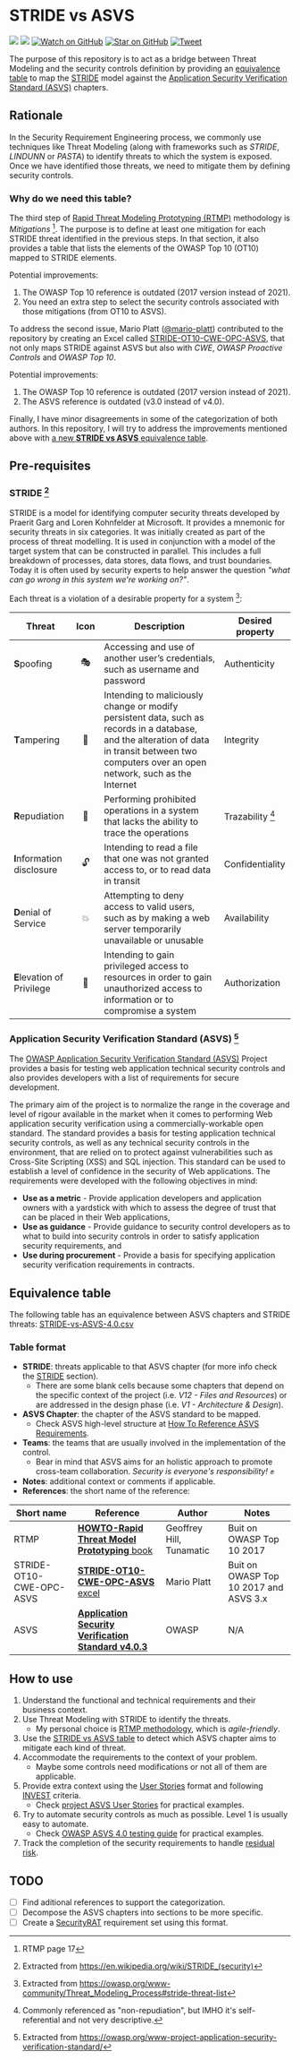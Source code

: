 # STRIDE vs ASVS

![](https://img.shields.io/badge/lisense-MIT-green)
[![](https://img.shields.io/badge/LinkedIn-0077B5?logo=linkedin&logoColor=white)](https://www.linkedin.com/in/mllamazares/)
[![Watch on GitHub](https://img.shields.io/github/watchers/mllamazares/STRIDE-vs-ASVS.svg?style=social)](https://github.com/mllamazares/STRIDE-vs-ASVS/watchers)
[![Star on GitHub](https://img.shields.io/github/stars/mllamazares/STRIDE-vs-ASVS.svg?style=social)](https://github.com/mllamazares/STRIDE-vs-ASVS/stargazers)
[![Tweet](https://img.shields.io/twitter/url/https/github.com/mllamazares/STRIDE-vs-ASVS.svg?style=social)](https://twitter.com/intent/tweet?text=Check%20out%20Hyde!%20%E2%9C%A8%20An%20accessible,%20open-source%20markdown%20editor%20for%20any%20user%20E2%9C%A8%20https://github.com/jonsn0w/hyde%20%F0%9F%A4%97)

The purpose of this repository is to act as a bridge between Threat Modeling and the security controls definition by providing an [equivalence table](#equivalence-table) to map the [STRIDE](#stride-2) model against the [Application Security Verification Standard (ASVS)](#application-security-verification-standard-asvs-5) chapters.

## Rationale

In the Security Requirement Engineering process, we commonly use techniques like Threat Modeling (along with frameworks such as *STRIDE*, *LINDUNN* or *PASTA*) to identify threats to which the system is exposed. Once we have identified those threats, we need to mitigate them by defining security controls.

### Why do we need this table?

The third step of [Rapid Threat Modeling Prototyping (RTMP)](https://github.com/geoffrey-hill-tutamantic/rapid-threat-model-prototyping-docs/blob/master/18x26.Tutamen%20HOWTO-Rapid%20Threat%20Model%20Prototyping.pdf) methodology is *Mitigations* [^1]. The purpose is to define at least one mitigation for each STRIDE threat identified in the previous steps. In that section, it also provides a table that lists the elements of the OWASP Top 10 (OT10) mapped to STRIDE elements.

Potential improvements:
1. The OWASP Top 10 reference is outdated (2017 version instead of 2021).
2. You need an extra step to select the security controls associated with those mitigations (from OT10 to ASVS).

To address the second issue, Mario Platt ([@mario-platt](https://github.com/mario-platt)) contributed to the repository by creating an Excel called [STRIDE-OT10-CWE-OPC-ASVS](https://github.com/geoffrey-hill-tutamantic/rapid-threat-model-prototyping-docs/blob/master/19h20.mar.mapping%20table%20-%20STRIDE-OT10-CWE-OPC-ASVS.xlsx), that not only maps STRIDE against ASVS but also with *CWE*, *OWASP Proactive Controls* and *OWASP Top 10*.

Potential improvements:
1. The OWASP Top 10 reference is outdated (2017 version instead of 2021).
2. The ASVS reference is outdated (v3.0 instead of v4.0).

Finally, I have minor disagreements in some of the categorization of both authors. In this repository, I will try to address the improvements mentioned above with [a new **STRIDE vs ASVS** equivalence table](#equivalence-table). 

## Pre-requisites

### STRIDE [^2]

STRIDE is a model for identifying computer security threats developed by Praerit Garg and Loren Kohnfelder at Microsoft. It provides a mnemonic for security threats in six categories.
It was initially created as part of the process of threat modelling. It is used in conjunction with a model of the target system that can be constructed in parallel. This includes a full breakdown of processes, data stores, data flows, and trust boundaries.
Today it is often used by security experts to help answer the question *"what can go wrong in this system we're working on?"*. 

Each threat is a violation of a desirable property for a system [^3]:

| Threat                   | Icon | Description                                                                                                                                                                           | Desired property  |
|--------------------------|:-----:|---------------------------------------------------------------------------------------------------------------------------------------------------------------------------------------|-------------------|
| **S**poofing                 | 🎭   | Accessing and use of another user’s credentials, such as username and password                                                                                                       | Authenticity
| **T**ampering                | 🤡   | Intending to maliciously change or modify persistent data, such as records in a database, and the alteration of data in transit between two computers over an open network, such as the Internet  | Integrity
| **R**epudiation              | 📝   | Performing prohibited operations in a system that lacks the ability to trace the operations                                                                                          | Trazability [^4]
| **I**nformation disclosure   | 🔓   | Intending to read a file that one was not granted access to, or to read data in transit                                                                                                           | Confidentiality
| **D**enial of Service        | 💥   | Attempting to deny access to valid users, such as by making a web server temporarily unavailable or unusable                                                                                       | Availability
| **E**levation of Privilege   | 👑   | Intending to gain privileged access to resources in order to gain unauthorized access to information or to compromise a system                                                                    | Authorization


### Application Security Verification Standard (ASVS) [^5]

The [OWASP Application Security Verification Standard (ASVS)](https://owasp.org/www-project-application-security-verification-standard) Project provides a basis for testing web application technical security controls and also provides developers with a list of requirements for secure development.

The primary aim of the project is to normalize the range in the coverage and level of rigour available in the market when it comes to performing Web application security verification using a commercially-workable open standard. The standard provides a basis for testing application technical security controls, as well as any technical security controls in the environment, that are relied on to protect against vulnerabilities such as Cross-Site Scripting (XSS) and SQL injection. This standard can be used to establish a level of confidence in the security of Web applications. The requirements were developed with the following objectives in mind:

* **Use as a metric** - Provide application developers and application owners with a yardstick with which to assess the degree of trust that can be placed in their Web applications,
* **Use as guidance** - Provide guidance to security control developers as to what to build into security controls in order to satisfy application security requirements, and
* **Use during procurement** - Provide a basis for specifying application security verification requirements in contracts.

## Equivalence table

The following table has an equivalence between ASVS chapters and STRIDE threats: [STRIDE-vs-ASVS-4.0.csv](STRIDE-vs-ASVS-4.0.csv)

### Table format

* **STRIDE**: threats applicable to that ASVS chapter (for more info check the [STRIDE](#stride) section).
    - There are some blank cells because some chapters that depend on the specific context of the project (i.e. *V12 - Files and Resources*) or are addressed in the design phase (i.e. *V1 - Architecture & Design*).
* **ASVS Chapter**: the chapter of the ASVS standard to be mapped.
    - Check ASVS high-level structure at [How To Reference ASVS Requirements](https://owasp.org/www-project-application-security-verification-standard/).
* **Teams**: the teams that are usually involved in the implementation of the control. 
    - Bear in mind that ASVS aims for an holistic approach to promote cross-team collaboration. *Security is everyone's responsibility!* ✊
* **Notes**: additional context or comments if applicable.
* **References**: the short name of the reference:

| Short name | Reference | Author | Notes |
|-----|-----|-----|-----|
| RTMP | [**HOWTO-Rapid Threat Model Prototyping** book ](https://github.com/geoffrey-hill-tutamantic/rapid-threat-model-prototyping-docs/blob/master/18x26.Tutamen%20HOWTO-Rapid%20Threat%20Model%20Prototyping.pdf) | Geoffrey Hill, Tunamatic | Buit on OWASP Top 10 2017
| STRIDE-OT10-CWE-OPC-ASVS | [**STRIDE-OT10-CWE-OPC-ASVS** excel](https://github.com/geoffrey-hill-tutamantic/rapid-threat-model-prototyping-docs/blob/master/19h20.mar.mapping%20table%20-%20STRIDE-OT10-CWE-OPC-ASVS.xlsx) | Mario Platt | Buit on OWASP Top 10 2017 and ASVS 3.x
| ASVS | [**Application Security Verification Standard v4.0.3**](https://github.com/OWASP/ASVS/tree/v4.0.3/4.0) | OWASP | N/A

## How to use

1. Understand the functional and technical requirements and their business context.
2. Use Threat Modeling with STRIDE to identify the threats.
    - My personal choice is [RTMP methodology](https://github.com/geoffrey-hill-tutamantic/rapid-threat-model-prototyping-docs), which is *agile-friendly*.
3. Use the [STRIDE vs ASVS table](#equivalence-table) to detect which ASVS chapter aims to mitigate each kind of threat.
4. Accommodate the requirements to the context of your problem.
    - Maybe some controls need modifications or not all of them are applicable.
6. Provide extra context using the [User Stories](https://en.wikipedia.org/wiki/User_story) format and following [INVEST](https://en.wikipedia.org/wiki/INVEST_(mnemonic)) criteria.
    - Check [project ASVS User Stories](https://github.com/OpenSecuritySummit/project-ASVS-User-Stories) for practical examples.
7. Try to automate security controls as much as possible. Level 1 is usually easy to automate.
    - Check [OWASP ASVS 4.0 testing guide](https://github.com/BlazingWind/OWASP-ASVS-4.0-testing-guide) for practical examples.
8. Track the completion of the security requirements to handle [residual risk](https://en.wikipedia.org/wiki/Residual_risk).

## TODO

 - [ ] Find aditional references to support the categorization.
 - [ ] Decompose the ASVS chapters into sections to be more specific.
 - [ ] Create a [SecurityRAT](https://owasp.org/www-project-securityrat/) requirement set using this format.

[^1]: RTMP page 17
[^2]: Extracted from https://en.wikipedia.org/wiki/STRIDE_(security)
[^3]: Extracted from https://owasp.org/www-community/Threat_Modeling_Process#stride-threat-list
[^4]: Commonly referenced as "non-repudiation", but IMHO it's self-referential and not very descriptive.
[^5]: Extracted from https://owasp.org/www-project-application-security-verification-standard/

